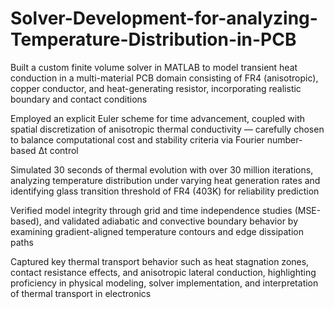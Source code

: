 # Solver-Development-for-analyzing-Temperature-Distribution-in-PCB
Built a custom finite volume solver in MATLAB to model transient heat conduction in a multi-material PCB domain consisting of FR4 (anisotropic), copper conductor, and heat-generating resistor, incorporating realistic boundary and contact conditions 


Employed an explicit Euler scheme for time advancement, coupled with spatial discretization of anisotropic thermal conductivity — carefully chosen to balance computational cost and stability criteria via Fourier number-based Δt control 


Simulated 30 seconds of thermal evolution with over 30 million iterations, analyzing temperature distribution under varying heat generation rates and identifying glass transition threshold of FR4 (403K) for reliability prediction


Verified model integrity through grid and time independence studies (MSE-based), and validated adiabatic and convective boundary behavior by examining gradient-aligned temperature contours and edge dissipation paths


Captured key thermal transport behavior such as heat stagnation zones, contact resistance effects, and anisotropic lateral conduction, highlighting proficiency in physical modeling, solver implementation, and interpretation of thermal transport in electronics
